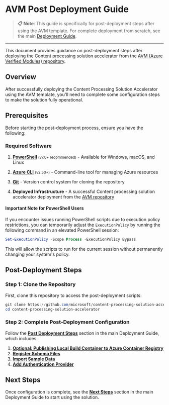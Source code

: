 # AVM Post Deployment Guide

> **📋 Note**: This guide is specifically for post-deployment steps after using the AVM template. For complete deployment from scratch, see the main [Deployment Guide](./DeploymentGuide.md).

---

This document provides guidance on post-deployment steps after deploying the Content processing solution accelerator from the [AVM (Azure Verified Modules) repository](https://github.com/Azure/bicep-registry-modules/tree/main/avm/ptn/sa/content-processing).

## Overview

After successfully deploying the Content Processing Solution Accelerator using the AVM template, you'll need to complete some configuration steps to make the solution fully operational.

## Prerequisites

Before starting the post-deployment process, ensure you have the following:

### Required Software

1. **[PowerShell](https://learn.microsoft.com/en-us/powershell/scripting/install/installing-powershell?view=powershell-7.4)** <small>(v7.0+ recommended)</small> - Available for Windows, macOS, and Linux

2. **[Azure CLI](https://learn.microsoft.com/en-us/cli/azure/install-azure-cli)** <small>(v2.50+)</small> - Command-line tool for managing Azure resources

3. **[Git](https://git-scm.com/downloads/)** - Version control system for cloning the repository

4. **Deployed Infrastructure** - A successful Content processing solution accelerator deployment from the [AVM repository](https://github.com/Azure/bicep-registry-modules/tree/main/avm/ptn/sa/content-processing)

#### Important Note for PowerShell Users

If you encounter issues running PowerShell scripts due to execution policy restrictions, you can temporarily adjust the `ExecutionPolicy` by running the following command in an elevated PowerShell session:

```powershell
Set-ExecutionPolicy -Scope Process -ExecutionPolicy Bypass
```

This will allow the scripts to run for the current session without permanently changing your system's policy.

## Post-Deployment Steps

### Step 1: Clone the Repository

First, clone this repository to access the post-deployment scripts:

```powershell
git clone https://github.com/microsoft/content-processing-solution-accelerator.git
cd content-processing-solution-accelerator
```

### Step 2: Complete Post-Deployment Configuration

Follow the **[Post Deployment Steps](./DeploymentGuide.md#post-deployment-steps)** section in the main Deployment Guide, which includes:

1. **[Optional: Publishing Local Build Container to Azure Container Registry](./DeploymentGuide.md#post-deployment-steps)**
2. **[Register Schema Files](./DeploymentGuide.md#post-deployment-steps)**
3. **[Import Sample Data](./DeploymentGuide.md#post-deployment-steps)**
4. **[Add Authentication Provider](./DeploymentGuide.md#post-deployment-steps)**

## Next Steps

Once configuration is complete, see the **[Next Steps](./DeploymentGuide.md#next-steps)** section in the main Deployment Guide to start using the solution.
